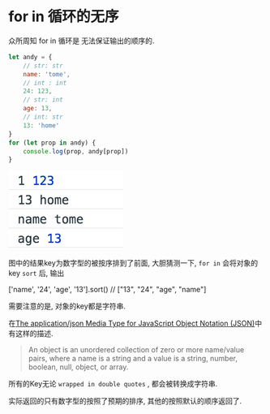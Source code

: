 <!--
Created: Mon Aug 26 2019 15:20:01 GMT+0800 (China Standard Time)
Modified: Mon Aug 26 2019 15:20:01 GMT+0800 (China Standard Time)
-->
# for in 循环的无序

众所周知 for in 循环是 无法保证输出的顺序的. 

``` js
let andy = {
    // str: str
    name: 'tome',
    // int : int
    24: 123,
    // str: int
    age: 13,
    // int: str
    13: 'home'
}
for (let prop in andy) {
    console.log(prop, andy[prop])
}
```

![img](../img/20180610001.png)

图中的结果key为数字型的被按序排到了前面, 大胆猜测一下, `for in` 会将对象的key `sort` 后, 输出

['name', '24', 'age', '13'].sort()
// ["13", "24", "age", "name"]

需要注意的是, 对象的key都是字符串. 

在[The application/json Media Type for JavaScript Object Notation (JSON)](https://tools.ietf.org/html/rfc4627)中有这样的描述. 

> An object is an unordered collection of zero or more name/value pairs, where a name is a string and a value is a string, number, boolean, null, object, or array.

所有的Key无论 `wrapped in double quotes` , 都会被转换成字符串. 

实际返回的只有数字型的按照了预期的排序, 其他的按照默认的顺序返回了. 

